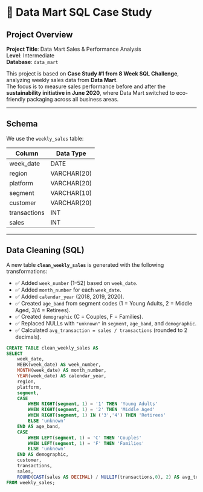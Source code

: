 # 🛒 Data Mart SQL Case Study

## Project Overview

**Project Title**: Data Mart Sales & Performance Analysis  
**Level**: Intermediate  
**Database**: `data_mart`  

This project is based on **Case Study #1 from 8 Week SQL Challenge**, analyzing weekly sales data from **Data Mart**.  
The focus is to measure sales performance before and after the **sustainability initiative in June 2020**, where Data Mart switched to eco-friendly packaging across all business areas.  

---

## Schema

We use the `weekly_sales` table:

| Column       | Data Type    |
|--------------|-------------|
| week_date    | DATE        |
| region       | VARCHAR(20) |
| platform     | VARCHAR(20) |
| segment      | VARCHAR(10) |
| customer     | VARCHAR(20) |
| transactions | INT         |
| sales        | INT         |

---

## Data Cleaning (SQL)

A new table **`clean_weekly_sales`** is generated with the following transformations:  
- ✅ Added `week_number` (1–52) based on `week_date`.  
- ✅ Added `month_number` for each `week_date`.  
- ✅ Added `calendar_year` (2018, 2019, 2020).  
- ✅ Created `age_band` from segment codes (1 = Young Adults, 2 = Middle Aged, 3/4 = Retirees).  
- ✅ Created `demographic` (C = Couples, F = Families).  
- ✅ Replaced NULLs with `"unknown"` in `segment`, `age_band`, and `demographic`.  
- ✅ Calculated `avg_transaction = sales / transactions` (rounded to 2 decimals).  

```sql
CREATE TABLE clean_weekly_sales AS
SELECT
    week_date,
    WEEK(week_date) AS week_number,
    MONTH(week_date) AS month_number,
    YEAR(week_date) AS calendar_year,
    region,
    platform,
    segment,
    CASE
        WHEN RIGHT(segment, 1) = '1' THEN 'Young Adults'
        WHEN RIGHT(segment, 1) = '2' THEN 'Middle Aged'
        WHEN RIGHT(segment, 1) IN ('3','4') THEN 'Retirees'
        ELSE 'unknown'
    END AS age_band,
    CASE
        WHEN LEFT(segment, 1) = 'C' THEN 'Couples'
        WHEN LEFT(segment, 1) = 'F' THEN 'Families'
        ELSE 'unknown'
    END AS demographic,
    customer,
    transactions,
    sales,
    ROUND(CAST(sales AS DECIMAL) / NULLIF(transactions,0), 2) AS avg_transaction
FROM weekly_sales;
